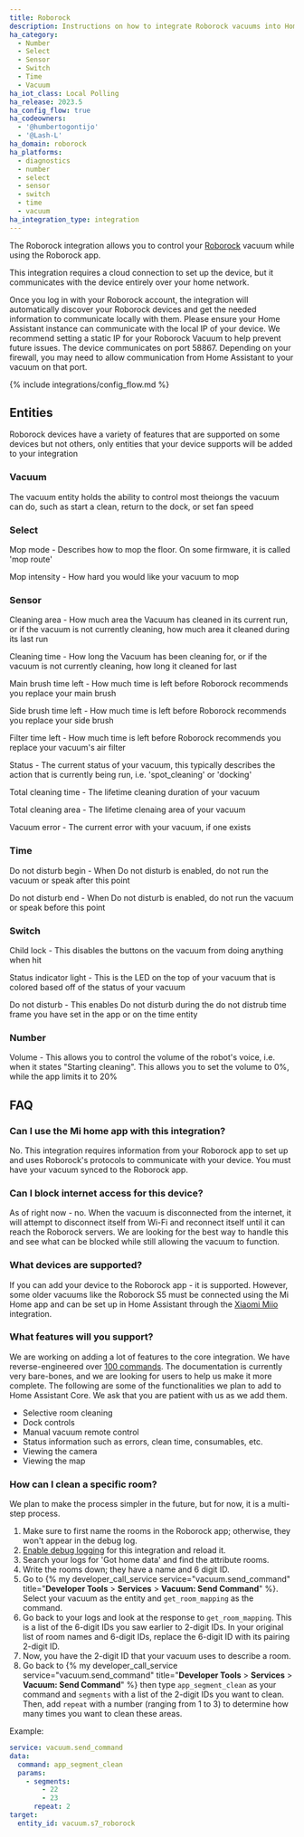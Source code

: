 ```yaml
---
title: Roborock
description: Instructions on how to integrate Roborock vacuums into Home Assistant
ha_category:
  - Number
  - Select
  - Sensor
  - Switch
  - Time
  - Vacuum
ha_iot_class: Local Polling
ha_release: 2023.5
ha_config_flow: true
ha_codeowners:
  - '@humbertogontijo'
  - '@Lash-L'
ha_domain: roborock
ha_platforms:
  - diagnostics
  - number
  - select
  - sensor
  - switch
  - time
  - vacuum
ha_integration_type: integration
---
```


The Roborock integration allows you to control your [Roborock](https://us.roborock.com/pages/robot-vacuum-cleaner) vacuum while using the Roborock app.

This integration requires a cloud connection to set up the device, but it communicates with the device entirely over your home network.

Once you log in with your Roborock account, the integration will automatically discover your Roborock devices and get the needed information to communicate locally with them. Please ensure your Home Assistant instance can communicate with the local IP of your device. We recommend setting a static IP for your Roborock Vacuum to help prevent future issues. The device communicates on port 58867. Depending on your firewall, you may need to allow communication from Home Assistant to your vacuum on that port.

{% include integrations/config_flow.md %}


## Entities

Roborock devices have a variety of features that are supported on some devices but not others, only entities that your device supports will be added to your integration

### Vacuum

The vacuum entity holds the ability to control most theiongs the vacuum can do, such as start a clean, return to the dock, or set fan speed

### Select

Mop mode - Describes how to mop the floor. On some firmware, it is called 'mop route'

Mop intensity - How hard you would like your vacuum to mop

### Sensor

Cleaning area - How much area the Vacuum has cleaned in its current run, or if the vacuum is not currently cleaning, how much area it cleaned during its last run

Cleaning time - How long the Vacuum has been cleaning for, or if the vacuum is not currently cleaning, how long it cleaned for last

Main brush time left - How much time is left before Roborock recommends you replace your main brush

Side brush time left - How much time is left before Roborock recommends you replace your side brush

Filter time left - How much time is left before Roborock recommends you replace your vacuum's air filter

Status - The current status of your vacuum, this typically describes the action that is currently being run, i.e. 'spot_cleaning' or 'docking'

Total cleaning time - The lifetime cleaning duration of your vacuum

Total cleaning area - The lifetime clenaing area of your vacuum

Vacuum error - The current error with your vacuum, if one exists

### Time

Do not disturb begin - When Do not disturb is enabled, do not run the vacuum or speak after this point

Do not disturb end - When Do not disturb is enabled, do not run the vacuum or speak before this point

### Switch

Child lock - This disables the buttons on the vacuum from doing anything when hit

Status indicator light - This is the LED on the top of your vacuum that is colored based off of the status of your vacuum

Do not disturb - This enables Do not disturb during the do not distrub time frame you have set in the app or on the time entity

### Number

Volume - This allows you to control the volume of the robot's voice, i.e. when it states "Starting cleaning". This allows you to set the volume to 0%, while the app limits it to 20%


## FAQ

### Can I use the Mi home app with this integration?
No. This integration requires information from your Roborock app to set up and uses Roborock's protocols to communicate with your device. You must have your vacuum synced to the Roborock app.

### Can I block internet access for this device?
As of right now - no. When the vacuum is disconnected from the internet, it will attempt to disconnect itself from Wi-Fi and reconnect itself until it can reach the Roborock servers. We are looking for the best way to handle this and see what can be blocked while still allowing the vacuum to function. 

### What devices are supported?
If you can add your device to the Roborock app - it is supported. However, some older vacuums like the Roborock S5 must be connected using the Mi Home app and can be set up in Home Assistant through the [Xiaomi Miio](/integrations/xiaomi_miio/) integration.

### What features will you support?
We are working on adding a lot of features to the core integration. We have reverse-engineered over [100 commands](https://python-roborock.readthedocs.io/en/latest/api_commands.html). The documentation is currently very bare-bones, and we are looking for users to help us make it more complete. The following are some of the functionalities we plan to add to Home Assistant Core. We ask that you are patient with us as we add them.
- Selective room cleaning
- Dock controls
- Manual vacuum remote control
- Status information such as errors, clean time, consumables, etc.
- Viewing the camera
- Viewing the map

### How can I clean a specific room?
We plan to make the process simpler in the future, but for now, it is a multi-step process.
1. Make sure to first name the rooms in the Roborock app; otherwise, they won't appear in the debug log.
2. [Enable debug logging](/docs/configuration/troubleshooting/#enabling-debug-logging) for this integration and reload it.
3. Search your logs for 'Got home data' and find the attribute rooms.
4. Write the rooms down; they have a name and 6 digit ID.
5. Go to {% my developer_call_service service="vacuum.send_command" title="**Developer Tools** > **Services** > **Vacuum: Send Command**" %}. Select your vacuum as the entity and `get_room_mapping` as the command.
6. Go back to your logs and look at the response to `get_room_mapping`. This is a list of the 6-digit IDs you saw earlier to 2-digit IDs. In your original list of room names and 6-digit IDs, replace the 6-digit ID with its pairing 2-digit ID.
7. Now, you have the 2-digit ID that your vacuum uses to describe a room.
8. Go back to {% my developer_call_service service="vacuum.send_command" title="**Developer Tools** > **Services** > **Vacuum: Send Command**" %} then type `app_segment_clean` as your command and `segments` with a list of the 2-digit IDs you want to clean. Then, add `repeat` with a number (ranging from 1 to 3) to determine how many times you want to clean these areas.

Example:
```yaml
service: vacuum.send_command
data:
  command: app_segment_clean
  params:
    - segments:
        - 22
        - 23
      repeat: 2
target:
  entity_id: vacuum.s7_roborock

```
